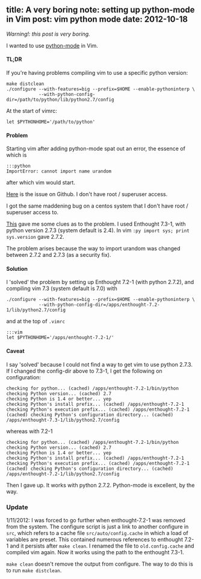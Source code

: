 title: A very boring note: setting up python-mode in Vim
post: vim python mode
date: 2012-10-18
---

*Warning!: this post is very boring.*

I wanted to use [python-mode](https://github.com/klen/python-mode)
in Vim.

#### TL;DR ####

If you're having problems compiling vim to use a specific python
version: 

    make distclean
    ./configure --with-features=big --prefix=$HOME --enable-pythoninterp \
                --with-python-config-dir=/path/to/python/lib/python2.7/config

At the start of vimrc:

    let $PYTHONHOME='/path/to/python'

#### Problem ####

Starting vim after adding python-mode spat out an error, the essence
of which is

    :::python
    ImportError: cannot import name urandom

after which vim would start.

[Here](https://github.com/klen/python-mode/issues/87) is the issue
on Github. I don't have root / superuser access.

I got the same maddening bug on a centos system that I don't have
root / superuser access to.

[This](http://permalink.gmane.org/gmane.editors.vim.devel/34176)
gave me some clues as to the problem. I used Enthought 7.3-1, with
python version 2.7.3 (system default is 2.4). In vim `:py import
sys; print sys.version` gave 2.7.2.

The problem arises because the way to import urandom was changed
between 2.7.2 and 2.7.3 (as a security fix).

#### Solution ####

I 'solved' the problem by setting up Enthought 7.2-1 (with python 2.7.2), and
compiling vim 7.3 (system default is 7.0) with

    ./configure --with-features=big --prefix=$HOME --enable-pythoninterp \
                --with-python-config-dir=/apps/enthought-7.2-1/lib/python2.7/config

and at the top of `.vimrc`

    :::vim 
    let $PYTHONHOME='/apps/enthought-7.2-1/'

#### Caveat ####

I say 'solved' because I could not find a way to get vim to use python 2.7.3.
If I changed the config-dir above to 7.3-1, I get the following on
configuration:

    checking for python... (cached) /apps/enthought-7.2-1/bin/python
    checking Python version... (cached) 2.7
    checking Python is 1.4 or better... yep
    checking Python's install prefix... (cached) /apps/enthought-7.2-1
    checking Python's execution prefix... (cached) /apps/enthought-7.2-1
    (cached) checking Python's configuration directory... (cached) /apps/enthought-7.3-1/lib/python2.7/config

whereas with 7.2-1

    checking for python... (cached) /apps/enthought-7.2-1/bin/python
    checking Python version... (cached) 2.7
    checking Python is 1.4 or better... yep
    checking Python's install prefix... (cached) /apps/enthought-7.2-1
    checking Python's execution prefix... (cached) /apps/enthought-7.2-1
    (cached) checking Python's configuration directory... (cached) /apps/enthought-7.2-1/lib/python2.7/config

Then I gave up. It works with python 2.7.2. Python-mode is excellent, by the
way.

### Update ###

1/11/2012: I was forced to go further when enthought-7.2-1 was removed from the
system. The configure script is just a link to another configure in `src`,
which refers to a cache file `src/auto/config.cache` in which a load of
variables are preset.  This contained numerous references to enthought 7.2-1
and it persists after `make clean`. I renamed the file to `old.config.cache`
and compiled vim again. Now it works using the path to the enthought 7.3-1.

`make clean` doesn't remove the output from configure. The way to do
this is to run `make distclean`.
